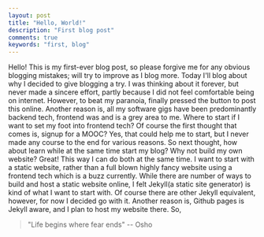 ```yaml
---
layout: post
title: "Hello, World!"
description: "First blog post"
comments: true
keywords: "first, blog"
---
```

Hello! This is my first-ever blog post, so please forgive me for any obvious blogging mistakes; will try to improve as I blog more. Today I'll blog about why I decided to give blogging a try. I was thinking about it forever, but never made a sincere effort, partly because I did not feel comfortable being on internet. However, to beat my paranoia, finally pressed the button to post this online. Another reason is, all my software gigs have been predominantly backend tech, frontend was and is a grey area to me. Where to start if I want to set my foot into frontend tech? Of course the first thought that comes is, signup for a MOOC? Yes, that could help me to start, but I never made any course to the end for various reasons. So next thought, how about learn while at the same time start my blog? Why not build my own website? Great! This way I can do both at the same time. I want to start with a static website, rather than a full blown highly fancy website using a frontend tech which is a buzz currently. While there are number of ways to build and host a static website online, I felt Jekyll(a static site generator) is kind of what I want to start with. Of course there are other Jekyll equivalent, however, for now I decided go with it. Another reason is, Github pages is Jekyll aware, and I plan to host my website there. So,

> "Life begins where fear ends" -- Osho